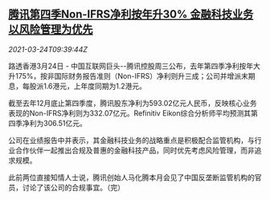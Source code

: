 <!--1616580063000-->
[腾讯第四季Non-IFRS净利按年升30% 金融科技业务以风险管理为优先](https://cn.reuters.com/article/tencent-profit-0324-wedn-idCNKBS2BG163)
------

<div><i>2021-03-24T09:39:44Z</i></div><p>路透香港3月24日 - 中国互联网巨头--腾讯控股周三公布，去年第四季净利按年大升175%，按非国际财务报告准则（Non-IFRS）净利则升三成；公司并增派末期息，每股派1.6港元，上年度同期为1.2港元。</p><p>截至去年12月底止第四季度，腾讯股东净利为593.02亿元人民币，反映核心业务表现的Non-IFRS净利则为332.07亿元。Refinitiv Eikon综合分析师平均预测其第四季净利为306.51亿元。</p><p>公司在业绩报告中并表示，其金融科技业务的战略重点是积极配合监管机构，与行业合作伙伴一起推出合规及普惠的金融科技产品，同时优先考虑风险管理，而非追求规模。</p><p>此前两位直接知情人士说，腾讯创始人马化腾本月会见了中国反垄断监管机构的官员，讨论了该公司的合规事宜。（完）</p>

